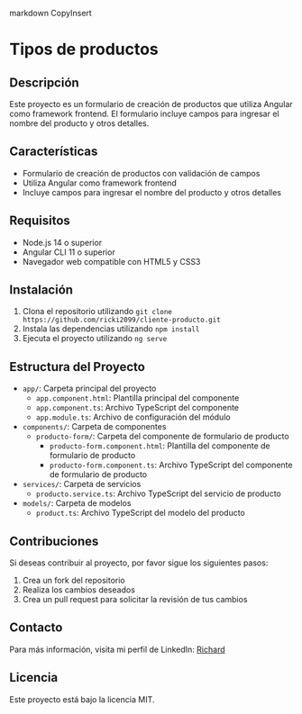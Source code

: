 
markdown
CopyInsert
# Tipos de productos

## Descripción

Este proyecto es un formulario de creación de productos que utiliza Angular como framework frontend. El formulario incluye campos para ingresar el nombre del producto y otros detalles.

## Características

* Formulario de creación de productos con validación de campos
* Utiliza Angular como framework frontend
* Incluye campos para ingresar el nombre del producto y otros detalles

## Requisitos

* Node.js 14 o superior
* Angular CLI 11 o superior
* Navegador web compatible con HTML5 y CSS3

## Instalación

1. Clona el repositorio utilizando `git clone https://github.com/ricki2099/cliente-producto.git`
2. Instala las dependencias utilizando `npm install`
3. Ejecuta el proyecto utilizando `ng serve`

## Estructura del Proyecto

* `app/`: Carpeta principal del proyecto
	+ `app.component.html`: Plantilla principal del componente
	+ `app.component.ts`: Archivo TypeScript del componente
	+ `app.module.ts`: Archivo de configuración del módulo
* `components/`: Carpeta de componentes
	+ `producto-form/`: Carpeta del componente de formulario de producto
		- `producto-form.component.html`: Plantilla del componente de formulario de producto
		- `producto-form.component.ts`: Archivo TypeScript del componente de formulario de producto
* `services/`: Carpeta de servicios
	+ `producto.service.ts`: Archivo TypeScript del servicio de producto
* `models/`: Carpeta de modelos
	+ `product.ts`: Archivo TypeScript del modelo del producto

## Contribuciones

Si deseas contribuir al proyecto, por favor sigue los siguientes pasos:

1. Crea un fork del repositorio
2. Realiza los cambios deseados
3. Crea un pull request para solicitar la revisión de tus cambios

## Contacto

Para más información, visita mi perfil de LinkedIn: [Richard](https://www.linkedin.com/in/ricardo-rodriguez-bareño/)

## Licencia

Este proyecto está bajo la licencia MIT.

